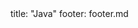 <frontmatter>
title: "Java"
footer: footer.md
</frontmatter>

<include src="container-inPage-asFlat.md" boilerplate />
